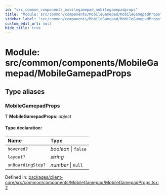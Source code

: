 ```yaml
---
id: "src_common_components_mobilegamepad_mobilegamepadprops"
title: "Module: src/common/components/MobileGamepad/MobileGamepadProps"
sidebar_label: "src/common/components/MobileGamepad/MobileGamepadProps"
custom_edit_url: null
hide_title: true
---
```


# Module: src/common/components/MobileGamepad/MobileGamepadProps

## Type aliases

### MobileGamepadProps

Ƭ **MobileGamepadProps**: *object*

#### Type declaration:

| Name | Type |
| :------ | :------ |
| `hovered?` | *boolean* \| ``false`` |
| `layout?` | *string* |
| `onBoardingStep?` | *number* \| ``null`` |

Defined in: [packages/client-core/src/common/components/MobileGamepad/MobileGamepadProps.tsx:2](https://github.com/xr3ngine/xr3ngine/blob/2d83606b6/packages/client-core/src/common/components/MobileGamepad/MobileGamepadProps.tsx#L2)
